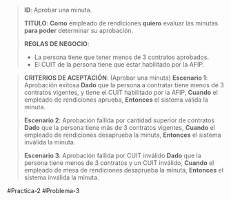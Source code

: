 > **ID**: Aprobar una minuta.
> 
> **TITULO**: **Como** empleado de rendiciones **quiero** evaluar las minutas **para poder** determinar su aprobación.
> 
> **REGLAS DE NEGOCIO**:
> - La persona tiene que tener menos de 3 contratos aprobados.
> - El CUIT de la persona tiene que estar habilitado por la AFIP.
>

> **CRITERIOS DE ACEPTACIÓN**: (Aprobar una minuta)
> **Escenario 1**: Aprobación exitosa
> **Dado** que la persona a contratar tiene menos de 3 contratos vigentes, y tiene el CUIT habilitado por la AFIP,
> **Cuando** el empleado de rendiciones aprueba,
> **Entonces** el sistema válida la minuta.
>  
> **Escenario 2**: Aprobación fallida por cantidad superior de contratos 
> **Dado** que la persona tiene más de 3 contratos vigentes,
> **Cuando** el empleado de rendiciones desaprueba la minuta,
> **Entonces** el sistema inválida la minuta.
>
> **Escenario 3**: Aprobación fallida por CUIT inválido
> **Dado** que la persona tiene menos de 3 contratos y un CUIT inválido,
> **Cuando** el empleado de mesa de rendiciones desaprueba la minuta,
> **Entonces** el sistema inválida la minuta.
> 

#Practica-2 #Problema-3
